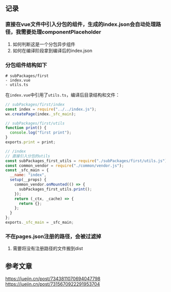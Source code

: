 ## 记录
### 直接在vue文件中引入分包的组件，生成的index.json会自动处理路径，我需要处理componentPlaceholder
1. 如何判断这是一个分包异步组件
2. 如何在编译阶段拿到编译后的index.json

### 分包组件结构如下
```shell
# subPackages/first
- index.vue
- utils.ts
```
在`index.vue`中引用了`utils.ts`，编译后目录结构和文件：
```js
// subPackages/first/index
const index = require("../../index.js");
wx.createPage(index._sfc_main);

// subPackages/first/utils
function print() {
  console.log("first print");
}
exports.print = print;

// /index
// 直接引入分包的utils
const subPackages_first_utils = require("./subPackages/first/utils.js");
const common_vendor = require("./common/vendor.js");
const _sfc_main = {
  __name: "index",
  setup(__props) {
    common_vendor.onMounted(() => {
      subPackages_first_utils.print();
    });
    return (_ctx, _cache) => {
      return {};
    };
  }
};
exports._sfc_main = _sfc_main;
```

### 不在pages.json注册的路径，会被过滤掉
1. 需要将没有注册路径的文件搬到dist


## 参考文章
https://juejin.cn/post/7343811070694047798
https://juejin.cn/post/7315670922291953704